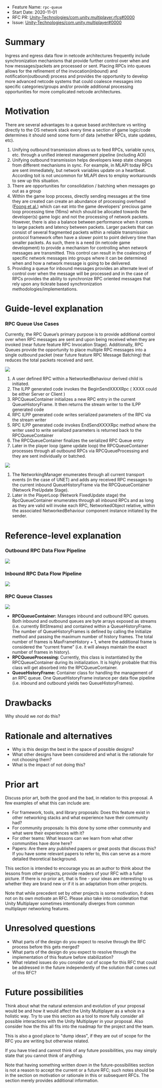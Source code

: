* Feature Name: `rpc-queue`
* Start Date: 2020-11-01
* RFC PR: [Unity-Technologies/com.unity.multiplayer.rfcs#0000](https://github.com/Unity-Technologies/com.unity.multiplayer.rfcs/pull/0000)
* Issue: [Unity-Technologies/com.unity.multiplayer#0000](https://github.com/Unity-Technologies/com.unity.multiplayer/issues/0000)

# Summary
[summary]: #summary

Ingress and egress data flow in netcode architectures frequently include synchronization mechanisms that provide further control over when and how messages/packets are processed or sent.   Placing RPCs into queues allows for the refinement of the invocation(inbound) and notification(outbound) process and provides the opportunity to develop more advanced netcode systems that could coalesce messages into specific categories/groups and/or provide additional processing opportunities for more complicated netcode architectures.

# Motivation
[motivation]: #motivation

There are several advantages to a queue based architecture vs writing directly to the OS network stack every time a section of game logic/code determines it should send some form of data (whether RPCs, state updates, etc).

1. Unifying outbound transmission allows us to feed RPCs, variable syncs, etc. through a unified interest management pipeline (including AOI)
2. Unifying outbound transmission helps developers keep state changes from different mechanisms in sync.  For example, in MLAPI today RPCs are sent immediately, but network variables update on a heartbeat.  According toit is not uncommon for MLAPI devs to employ workarounds to sew up this situation.
3. There are opportunities for consolidation / batching when messages go out as a group
4. Within the game loop process, directly sending messages at the time they are created can create an abundance of processing overhead ([Foong et al.](http://www.nanogrids.org/jaidev/papers/ispass03.pdf)) which can eat into the game developers’ precious game loop processing time (16ms) which should be allocated towards the developer(s) game logic and not the processing of network packets. However, there is also a balance between performance when it comes to large packets and latency between packets.   Larger packets that can consist of several fragmented packets within a reliable transmission protocol framework often have a slower point to point delivery time than smaller packets.  As such, there is a need (in netcode game development) to provide a mechanism for controlling when network messages are transmitted.  This control can result in the coalescing of specific network messages into groups where it can be determined when and how a network message is going to be delivered.
5. Providing a queue for inbound messages provides an alternate level of control over when the message will be processed and in the case of RPCs provides the ability to synchronize RPC oriented messages that rely upon any tickrate based synchronization methodologies/implementations.

# Guide-level explanation
[guide-level-explanation]: #guide-level-explanation

### RPC Queue Use Cases

Currently, the RPC Queue’s primary purpose is to provide additional control over when RPC messages are sent and upon being received when they are invoked (near future feature RPC Invocation Stage).  Additionally, RPC Queues provide the opportunity to place multiple RPC messages into a single outbound packet (near future feature RPC Message Batching) that reduces the total packets received and sent.

![](0000-rpc-queue/RCPQueueOutboundHigh.png)
1. A user defined RPC within a NetworkedBehaviour derived child is initiated.
2. The ILPP generated code invokes the BeginSendXXXXRpc ( XXXX could be either Server or Client )
3. RPCQueueContainer initializes a new RPC entry in the current QueueHistoryFrame.  It then returns the stream writer to the ILPP generated code
4. RPC ILPP generated code writes serialized parameters of the RPC via the stream writer
5. RPC ILPP generated code invokes EndSendXXXXRpc method where the writer used to write serialized parameters is returned back to the RPCQueueContainer
6. The RPCQueueContainer finalizes the serialized RPC Queue entry
7. Later in the player loop (game update loop) the RPCQueueContainer processes through all outbound RPCs via RPCQueueProcessing and they are sent individually or batched.



![](0000-rpc-queue/RCPQueueINboundHigh.png)

1. The NetworkingManager enumerates through all current transport events (in the case of UNET) and adds any received RPC messages to the current inbound QueueHistoryFrame via the RPCQueueContainer (Network PreUpdate Stage).
2. Later in the PlayerLoop (Network FixedUpdate stage) the RpcQueueContainer enumerates through all inbound RPCs and as long as they are valid will invoke each RPC, NetworkedObject relative, within the associated NetworkedBehaviour component instance initiated by the sender.

# Reference-level explanation
[reference-level-explanation]: #reference-level-explanation

### Outbound RPC Data Flow Pipeline
![](0000-rpc-queue/OutboundDataFlowPipeline.png)

### Inbound RPC Data Flow Pipeline
![](0000-rpc-queue/InboundDataFlowPipeline.png)

### RPC Queue Classes
![](0000-rpc-queue/RPCQueueClasses.png)

- **RPCQueueContainer:** Manages inbound and outbound RPC queues.  Both inbound and outbound queues are byte arrays exposed as streams (i.e. currently BitStreams) and contained within a QueueHistoryFrame.  The number of QueueHistoryFrames is defined by calling the Initialize method and passing the maximum number of history frames.  The total number of frames is MaxFrameHistory + 1, where the additional frame is considered the “current frame” (i.e. it will always maintain the exact number of frames in history).
- **RPCQueueProcessing:** Currently, this class is instantiated by the RPCQueueContainer during its initialization.  It is highly probable that this class will get absorbed into the RPCQueueContainer.
- **QueueHistoryFrame:** Container class for handling the management of an RPC queue.  One QueueHistoryFrame instance per data flow pipeline (i.e. inbound and outbound yields two QueueHistoryFrames).

# Drawbacks
[drawbacks]: #drawbacks

Why should we _not_ do this?

# Rationale and alternatives
[rationale-and-alternatives]: #rationale-and-alternatives

- Why is this design the best in the space of possible designs?
- What other designs have been considered and what is the rationale for not choosing them?
- What is the impact of not doing this?

# Prior art
[prior-art]: #prior-art

Discuss prior art, both the good and the bad, in relation to this proposal. A few examples of what this can include are:

- For framework, tools, and library proposals: Does this feature exist in other networking stacks and what experience have their community had?
- For community proposals: Is this done by some other community and what were their experiences with it?
- For other teams: What lessons can we learn from what other communities have done here?
- Papers: Are there any published papers or great posts that discuss this? If you have some relevant papers to refer to, this can serve as a more detailed theoretical background.

This section is intended to encourage you as an author to think about the lessons from other projects, provide readers of your RFC with a fuller picture. If there is no prior art, that is fine - your ideas are interesting to us whether they are brand new or if it is an adaptation from other projects.

Note that while precedent set by other projects is some motivation, it does not on its own motivate an RFC. Please also take into consideration that Unity Multiplayer sometimes intentionally diverges from common multiplayer networking features.

# Unresolved questions
[unresolved-questions]: #unresolved-questions

- What parts of the design do you expect to resolve through the RFC process before this gets merged?
- What parts of the design do you expect to resolve through the implementation of this feature before stabilization?
- What related issues do you consider out of scope for this RFC that could be addressed in the future independently of the solution that comes out of this RFC?

# Future possibilities
[future-possibilities]: #future-possibilities

Think about what the natural extension and evolution of your proposal would be and how it would affect the Unity Multiplayer as a whole in a holistic way. Try to use this section as a tool to more fully consider all possible interactions with the Unity Multiplayer in your proposal. Also consider how the this all fits into the roadmap for the project and the team.

This is also a good place to "dump ideas", if they are out of scope for the RFC you are writing but otherwise related.

If you have tried and cannot think of any future possibilities, you may simply state that you cannot think of anything.

Note that having something written down in the future-possibilities section is not a reason to accept the current or a future RFC; such notes should be in the section on motivation or rationale in this or subsequent RFCs. The section merely provides additional information.
